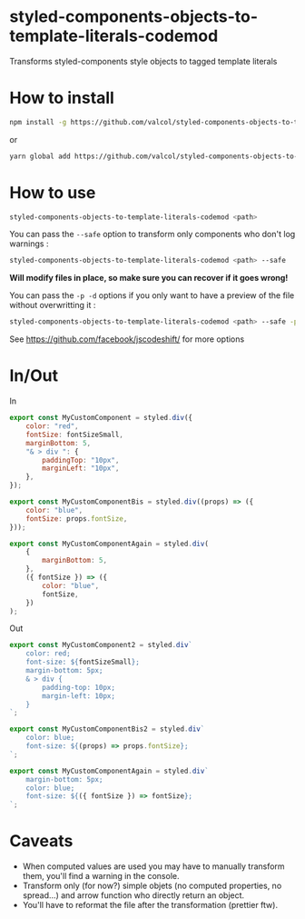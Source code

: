 # styled-components-objects-to-template-literals-codemod

Transforms styled-components style objects to tagged template literals

# How to install

```bash
npm install -g https://github.com/valcol/styled-components-objects-to-template-literals-codemod
```

or

```bash
yarn global add https://github.com/valcol/styled-components-objects-to-template-literals-codemod
```

# How to use

```bash
styled-components-objects-to-template-literals-codemod <path>
```

You can pass the `--safe` option to transform only components who don't log warnings :

```bash
styled-components-objects-to-template-literals-codemod <path> --safe
```

**Will modify files in place, so make sure you can recover if it goes wrong!**

You can pass the `-p -d` options if you only want to have a preview of the file without overwritting it :

```bash
styled-components-objects-to-template-literals-codemod <path> --safe -p -d
```

See https://github.com/facebook/jscodeshift/ for more options

# In/Out

In

```js
export const MyCustomComponent = styled.div({
    color: "red",
    fontSize: fontSizeSmall,
    marginBottom: 5,
    "& > div ": {
        paddingTop: "10px",
        marginLeft: "10px",
    },
});

export const MyCustomComponentBis = styled.div((props) => ({
    color: "blue",
    fontSize: props.fontSize,
}));

export const MyCustomComponentAgain = styled.div(
    {
        marginBottom: 5,
    },
    ({ fontSize }) => ({
        color: "blue",
        fontSize,
    })
);
```

Out

```js
export const MyCustomComponent2 = styled.div`
    color: red;
    font-size: ${fontSizeSmall};
    margin-bottom: 5px;
    & > div {
        padding-top: 10px;
        margin-left: 10px;
    }
`;

export const MyCustomComponentBis2 = styled.div`
    color: blue;
    font-size: ${(props) => props.fontSize};
`;

export const MyCustomComponentAgain = styled.div`
    margin-bottom: 5px;
    color: blue;
    font-size: ${({ fontSize }) => fontSize};
`;
```

# Caveats

-   When computed values are used you may have to manually transform them, you'll find a warning in the console.
-   Transform only (for now?) simple objets (no computed properties, no spread...) and arrow function who directly return an object.
-   You'll have to reformat the file after the transformation (prettier ftw).
